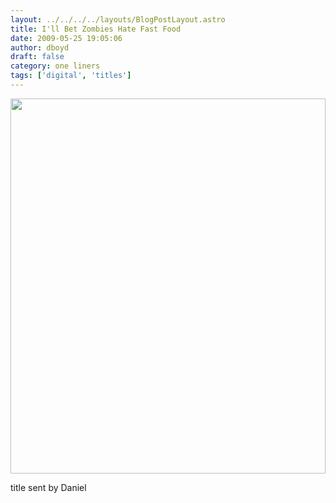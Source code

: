 ```yaml
---
layout: ../../../../layouts/BlogPostLayout.astro
title: I'll Bet Zombies Hate Fast Food
date: 2009-05-25 19:05:06
author: dboyd
draft: false
category: one liners
tags: ['digital', 'titles']
---
```

<img
    srcset="https://img.danaboyd.com/images/2009/05/zombieBurger_480.avif 480w"
    sizes="(max-width: 480px) 100vw"
    src="https://img.danaboyd.com/images/2009/05/zombieBurger.jpg"
    alt=""
    style="width: clamp(0px, 100%, 600px); height: auto;"
/>

title sent by Daniel